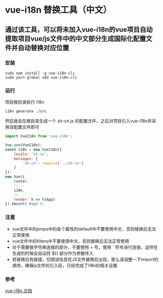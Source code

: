 # vue-i18n 替换工具（中文）
##  通过该工具，可以将未加入vue-i18n的vue项目自动提取项目vue/js文件中的中文部分生成国际化配置文件并自动替换对应位置
### 安装
```
sudo npm install -g vue-i18n-cli
sudo yarn global add vue-i18n-cli
```
### 运行

项目根目录执行 i18n
```
i18n generate ./src
```
然后就会在根目录生成一个 zh-cn.js 的配置文件，之后对项目引入vue-i18n并采用该配置文件即可

```javascript
import VueI18n from 'vue-i18n';

Vue.use(VueI18n);
const i18n = new VueI18n({
	locale: 'zh-cn',
	messages: {
		'zh-cn': require('../zh-cn')
	}
});
new Vue({
	router,
	//...
	i18n,
	//...
	render: h => h(App)
}).$mount('#app');
```
### 注意

-   vue文件中的props中的各个属性的default中不要使用中文，否则替换后无法正常使用
-   vue文件中的filters中不要使用中文，否则替换后无法正常使用
-   对于需要做字符串连接的部分，不要使用 + 号，使用 \`\`符号进行连接，这样在生成的时候会自动将 ${} 部分作为参数传入
-   若替换后有报错，切错误信息在JS文件替换后出现，那么请调整一下import的顺序，确保js文件的引入前，已经完成了i18n的相关设置

### 参考
[vue-i18n 文档](https://kazupon.github.io/vue-i18n/)